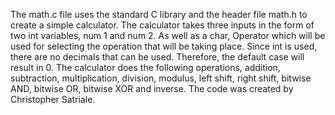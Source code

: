 The math.c file uses the standard C library and the header file math.h to create a simple calculator. The calculator takes three inputs in the form of two int variables, num 1 and num 2. As well as a char, Operator which will be used for selecting the operation that will be taking place. Since int is used, there are no decimals that can be used. Therefore, the default case will result in 0. 
The calculator does the following operations, addition, subtraction, multiplication, division, modulus, left shift, right shift, bitwise AND, bitwise OR, bitwise XOR and inverse. 
The code was created by Christopher Satriale. 
